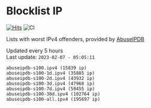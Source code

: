 # Blocklist IP

[![Hits](https://hits.seeyoufarm.com/api/count/incr/badge.svg?url=https%3A%2F%2Fgithub.com%2Fborestad%2Fblocklist-ip%2F&count_bg=%2379C83D&title_bg=%23555555&icon=&icon_color=%23E7E7E7&title=hits&edge_flat=false)](https://hits.seeyoufarm.com)  ![CI](https://img.shields.io/github/workflow/status/borestad/blocklist-ip/CI?style=flat-square)

Lists with worst IPv4 offenders, provided by [AbuseIPDB](https://www.abuseipdb.com/)

<!-- FOOTER-PLACEHOLDER -->
Updated every 5 hours<br>
Last update: `2023-02-07 - 05:05:11`
```
abuseipdb-s100.ipv4 (15839 ip)
abuseipdb-s100-1d.ipv4 (35885 ip)
abuseipdb-s100-2d.ipv4 (43932 ip)
abuseipdb-s100-3d.ipv4 (47968 ip)
abuseipdb-s100-7d.ipv4 (59455 ip)
abuseipdb-s100-30d.ipv4 (102764 ip)
abuseipdb-s100-all.ipv4 (195697 ip)
```
